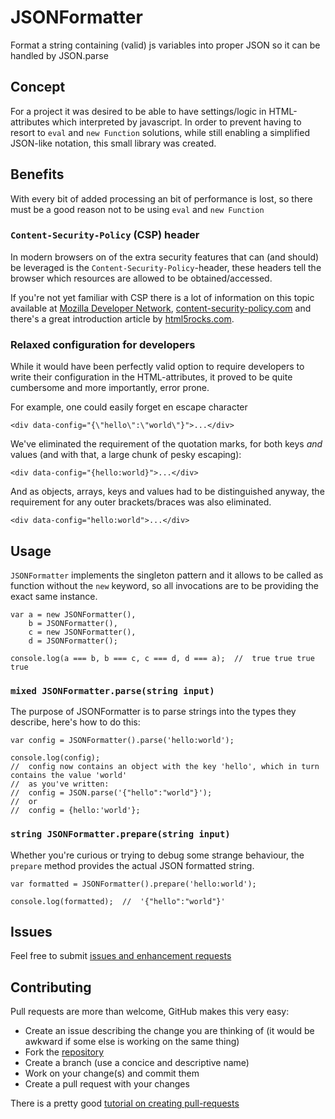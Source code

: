 # JSONFormatter
Format a string containing (valid) js variables into proper JSON so it can be handled by JSON.parse


## Concept
For a project it was desired to be able to have settings/logic in HTML-attributes which interpreted by javascript. In order to prevent having to resort to `eval` and `new Function` solutions, while still enabling a simplified JSON-like notation, this small library was created.


## Benefits
With every bit of added processing an bit of performance is lost, so there must be a good reason not to be using `eval` and `new Function`

### `Content-Security-Policy` (CSP) header
In modern browsers on of the extra security features that can (and should) be leveraged is the `Content-Security-Policy`-header, these headers tell the browser which resources are allowed to be obtained/accessed.

If you're not yet familiar with CSP there is a lot of information on this topic available at [Mozilla Developer Network](https://developer.mozilla.org/en-US/docs/Web/Security/CSP/Introducing_Content_Security_Policy), [content-security-policy.com](http://content-security-policy.com) and there's a great introduction article by [html5rocks.com](http://www.html5rocks.com/en/tutorials/security/content-security-policy/).

### Relaxed configuration for developers
While it would have been perfectly valid option to require developers to write their configuration in the HTML-attributes, it proved to be quite cumbersome and more importantly, error prone.

For example, one could easily forget en escape character

```
<div data-config="{\"hello\":\"world\"}">...</div>
```

We've eliminated the requirement of the quotation marks, for both keys _and_ values (and with that, a large chunk of pesky escaping):

```
<div data-config="{hello:world}">...</div>
```

And as objects, arrays, keys and values had to be distinguished anyway, the requirement for any outer brackets/braces was also eliminated.

```
<div data-config="hello:world">...</div>
```


## Usage
`JSONFormatter` implements the singleton pattern and it allows to be called as function without the `new` keyword, so all invocations are to be providing the exact same instance.

```
var a = new JSONFormatter(),
	b = JSONFormatter(),
	c = new JSONFormatter(),
	d = JSONFormatter();

console.log(a === b, b === c, c === d, d === a);  //  true true true true
```

### `mixed JSONFormatter.parse(string input)`
The purpose of JSONFormatter is to parse strings into the types they describe, here's how to do this:

```
var config = JSONFormatter().parse('hello:world');

console.log(config);
//  config now contains an object with the key 'hello', which in turn contains the value 'world'
//  as you've written:
//  config = JSON.parse('{"hello":"world"}');
//  or
//  config = {hello:'world'};
```

### `string JSONFormatter.prepare(string input)`
Whether you're curious or trying to debug some strange behaviour, the `prepare` method provides the actual JSON formatted string.

```
var formatted = JSONFormatter().prepare('hello:world');

console.log(formatted);  //  '{"hello":"world"}'
```


## Issues
Feel free to submit [issues and enhancement requests](https://github.com/rspieker/json-formatter/issues)

## Contributing
Pull requests are more than welcome, GitHub makes this very easy:
- Create an issue describing the change you are thinking of (it would be awkward if some else is working on the same thing)
- Fork the [repository](https://github.com/rspieker/json-formatter)
- Create a branch (use a concice and descriptive name)
- Work on your change(s) and commit them
- Create a pull request with your changes

There is a pretty good [tutorial on creating pull-requests](https://help.github.com/articles/using-pull-requests/)
